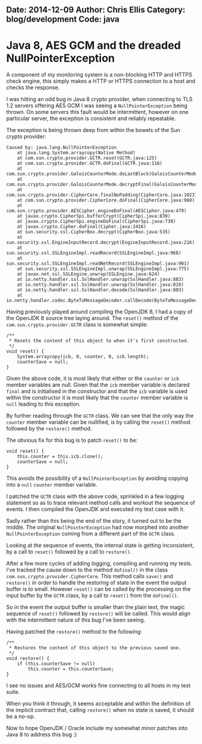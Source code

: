 Date: 2014-12-09
Author: Chris Ellis
Category: blog/development
Code: java
---
# Java 8, AES GCM and the dreaded NullPointerException

A component of my monitoring system is a non-blocking HTTP and HTTPS check 
engine, this simply makes a HTTP or HTTPS connection to a host and checks the 
response.

I was hitting an odd bug in Java 8 crypto provider, when connecting to TLS 1.2 
servers offering AES GCM I was seeing a `NullPointerException` being thrown.  On 
some servers this fault would be intermittent, however on one particular server, 
the exception is consistent and reliably repeatable.

The exception is being thrown deep from within the bowels of the Sun crypto 
provider:

    Caused by: java.lang.NullPointerException
        at java.lang.System.arraycopy(Native Method)
        at com.sun.crypto.provider.GCTR.reset(GCTR.java:125)
        at com.sun.crypto.provider.GCTR.doFinal(GCTR.java:116)
        at com.sun.crypto.provider.GaloisCounterMode.doLastBlock(GaloisCounterMode.java:343)
        at com.sun.crypto.provider.GaloisCounterMode.decryptFinal(GaloisCounterMode.java:511)
        at com.sun.crypto.provider.CipherCore.finalNoPadding(CipherCore.java:1023)
        at com.sun.crypto.provider.CipherCore.doFinal(CipherCore.java:960)
        at com.sun.crypto.provider.AESCipher.engineDoFinal(AESCipher.java:479)
        at javax.crypto.CipherSpi.bufferCrypt(CipherSpi.java:830)
        at javax.crypto.CipherSpi.engineDoFinal(CipherSpi.java:730)
        at javax.crypto.Cipher.doFinal(Cipher.java:2416)
        at sun.security.ssl.CipherBox.decrypt(CipherBox.java:535)
        at sun.security.ssl.EngineInputRecord.decrypt(EngineInputRecord.java:216)
        at sun.security.ssl.SSLEngineImpl.readRecord(SSLEngineImpl.java:968)
        at sun.security.ssl.SSLEngineImpl.readNetRecord(SSLEngineImpl.java:901)
        at sun.security.ssl.SSLEngineImpl.unwrap(SSLEngineImpl.java:775)
        at javax.net.ssl.SSLEngine.unwrap(SSLEngine.java:624)
        at io.netty.handler.ssl.SslHandler.unwrap(SslHandler.java:883)
        at io.netty.handler.ssl.SslHandler.unwrap(SslHandler.java:828)
        at io.netty.handler.ssl.SslHandler.decode(SslHandler.java:803)
        at io.netty.handler.codec.ByteToMessageDecoder.callDecode(ByteToMessageDecoder.java:226)

Having previously played around compiling the OpenJDK 8, I had a copy of the 
OpenJDK 8 source tree laying around.  The `reset()` method of the 
`com.sun.crypto.provider.GCTR` class is somewhat simple:

    /**
     * Resets the content of this object to when it's first constructed.
     */
    void reset() {
        System.arraycopy(icb, 0, counter, 0, icb.length);
        counterSave = null;
    }

Given the above code, it is most likely that either or the `counter` or `icb` 
member variables are null.  Given that the `icb` member variable is declared 
`final` and is initialised in the constructor and that the `icb` variable is 
used within the constructor it is most likely that the `counter` member variable 
is `null` leading to this exception.

By further reading through the `GCTR` class.  We can see that the only way the 
`counter` member variable can be nullified, is by calling the `reset()` method 
followed by the `restore()` method.

The obvious fix for this bug is to patch `reset()` to be:

    void reset() {
        this.counter = this.icb.clone();
        counterSave = null;
    }

This avoids the possibility of a `NullPointerException` by avoiding copying 
into a `null` `counter` member variable.

I patched the `GCTR` class with the above code, sprinkled in a few logging 
statement so as to trace relevant method calls and workout the sequence of 
events.  I then compiled the OpenJDK and executed my test case with it.

Sadly rather than this being the end of the story, it turned out to be the 
middle.  The original `NullPointerException` had now morphed into another 
`NullPointerException` coming from a different part of the `GCTR` class.

Looking at the sequence of events, the internal state is getting inconsistent, 
by a call to `reset()` followed by a call to `restore()`.

After a few more cycles of adding logging, compiling and running my tests.  I've 
tracked the cause down to the method `doFinal()` in the class 
`com.sun.crypto.provider.CipherCore`.  This method calls `save()` and 
`restore()` in order to handle the restoring of state in the event the output 
buffer is to small.  However `reset()` can be called by the processing on the 
input buffer by the `GCTR` class, by a call to `reset()` from the `doFinal()`.

So in the event the output buffer is smaller than the plain text, the magic 
sequence of `reset()` followed by `restore()` will be called.  This would align 
with the intermittent nature of this bug I've been seeing.

Having patched the `restore()` method to the following:

    /**
     * Restores the content of this object to the previous saved one.
     */
    void restore() {
        if (this.counterSave != null)
            this.counter = this.counterSave;
    }

I see no issues and AES/GCM works fine connecting to all hosts in my test suite.

When you think it through, it seems acceptable and within the definition of the 
implicit contract that, calling `restore()` when no state is saved, it should 
be a no-op.

Now to hope OpenJDK / Oracle include my somewhat minor patches into Java 8 to 
address this bug :)
